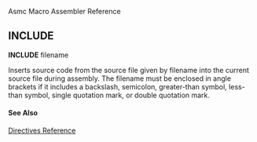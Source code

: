 Asmc Macro Assembler Reference

## INCLUDE

**INCLUDE** filename

Inserts source code from the source file given by filename into the current source file during assembly. The filename must be enclosed in angle brackets if it includes a backslash, semicolon, greater-than symbol, less-than symbol, single quotation mark, or double quotation mark.

#### See Also

[Directives Reference](readme.md)